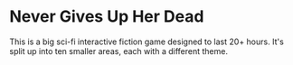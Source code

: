 # Never Gives Up Her Dead

This is a big sci-fi interactive fiction game designed to last 20+ hours. It's split up into ten smaller areas, each with a different theme.
